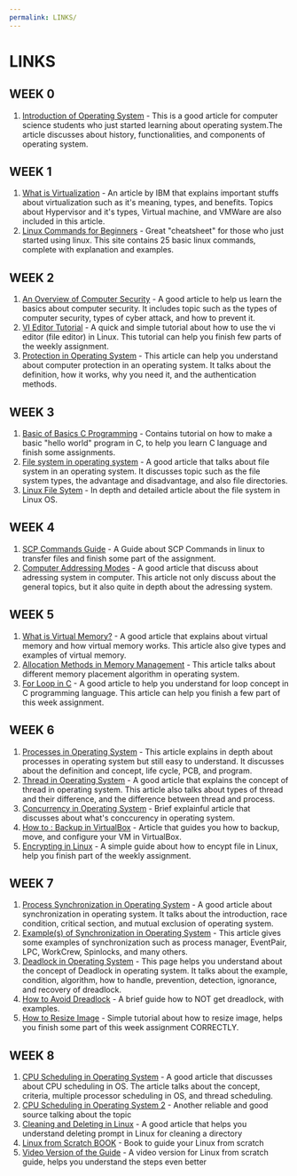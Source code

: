 ```yaml
---
permalink: LINKS/
---
```


# LINKS

## WEEK 0
1. [Introduction of Operating System](https://www.geeksforgeeks.org/introduction-of-operating-system-set-1/) - This is a good article for computer science students who just started learning about operating system.The article discusses about history, functionalities, and components of operating system.

## WEEK 1
1. [What is Virtualization](https://www.ibm.com/topics/virtualization) - An article by IBM that explains important stuffs about virtualization such as it's meaning, types, and benefits. Topics about Hypervisor and it's types, Virtual machine, and VMWare are also included in this article.
2. [Linux Commands for Beginners](https://www.geeksforgeeks.org/basic-linux-commands/) - Great "cheatsheet" for those who just started using linux. This site contains 25 basic linux commands, complete with explanation and examples.

## WEEK 2
1. [An Overview of Computer Security](https://www.geeksforgeeks.org/computer-security-overview/) - A good article to help us learn the basics about computer security. It includes topic such as the types of computer security, types of cyber attack, and how to prevent it.
2. [VI Editor Tutorial](https://www.guru99.com/the-vi-editor.html) - A quick and simple tutorial about how to use the vi editor (file editor) in Linux. This tutorial can help you finish few parts of the weekly assignment.
3. [Protection in Operating System](https://www.javatpoint.com/protection-in-operating-system) - This article can help you understand about computer protection in an operating system. It talks about the definition, how it works, why you need it, and the authentication methods.   

## WEEK 3
1. [Basic of Basics C Programming](https://www.programiz.com/c-programming/examples/print-sentence) - Contains tutorial on how to make a basic "hello world" program in C, to help you learn C language and finish some assignments.
2. [File system in operating system](https://www.geeksforgeeks.org/file-systems-in-operating-system/) - A good article that talks about file system in an operating system. It discusses topic such as the file system types, the advantage and disadvantage, and also file directories.
3. [Linux File Sytem](https://tldp.org/LDP/intro-linux/html/sect_03_01.html) - In depth and detailed article about the file system in Linux OS.

## WEEK 4
1. [SCP Commands Guide](https://linuxize.com/post/how-to-use-scp-command-to-securely-transfer-files/) - A Guide about SCP Commands in linux to transfer files and finish some part of the assignment.
2. [Computer Addressing Modes](https://www.geeksforgeeks.org/addressing-modes/) - A good article that discuss about adressing system in computer. This article not only discuss about the general topics, but it also quite in depth about the adressing system. 

## WEEK 5
1. [What is Virtual Memory?](https://www.indeed.com/career-advice/career-development/virtual-memory#:~:text=Virtual%20memory%20is%20a%20method,or%20solid%2Dstate%20disk%20storage.) - A good article that explains about virtual memory and how virtual memory works. This article also give types and examples of virtual memory.
2. [Allocation Methods in Memory Management](https://www.geeksforgeeks.org/partition-allocation-methods-in-memory-management/) - This article talks about different memory placement algorithm in operating system. 
3. [For Loop in C](https://www.w3schools.com/c/c_for_loop.php) - A good article to help you understand for loop concept in C programming language. This article can help you finish a few part of this week assignment.

## WEEK 6
1. [Processes in Operating System](https://www.tutorialspoint.com/operating_system/os_processes.htm) - This article explains in depth about processes in operating system but still easy to understand. It discusses about the definition and concept, life cycle, PCB, and program.
2. [Thread in Operating System](https://www.geeksforgeeks.org/thread-in-operating-system/) - A good article that explains the concept of thread in operating system. This article also talks about types of thread and their difference, and the difference between thread and process.
3. [Concurrency in Operating System](https://www.javatpoint.com/concurrency-in-operating-system) - Brief explainful article that discusses about what's conccurency in operating system.
4. [How to : Backup in VirtualBox](https://www.thetechedvocate.org/how-to-backup-and-move-virtualbox-machines/) - Article that guides you how to backup, move, and configure your VM in VirtualBox.
5. [Encrypting in Linux](https://devconnected.com/how-to-encrypt-file-on-linux/) - A simple guide about how to encypt file in Linux, help you finish part of the weekly assignment.

## WEEK 7
1. [Process Synchronization in Operating System](https://www.geeksforgeeks.org/introduction-of-process-synchronization/) - A good article about synchronization in operating system. It talks about the introduction, race condition, critical section, and mutual exclusion of operating system.
2. [Example(s) of Synchronization in Operating System](https://users.cs.duke.edu/~chase/systems/sync-examples.html) - This article gives some examples of synchronization such as process manager, EventPair, LPC, WorkCrew, Spinlocks, and many others.
3. [Deadlock in Operating System](https://www.geeksforgeeks.org/introduction-of-deadlock-in-operating-system/) - This page helps you understand about the concept of Deadlock in operating system. It talks about the example, condition, algorithm, how to handle, prevention, detection, ignorance, and recovery of dreadlock.
4. [How to Avoid Dreadlock](https://www.infoworld.com/article/2075692/avoid-synchronization-deadlocks.html) - A brief guide how to NOT get dreadlock, with examples.
5. [How to Resize Image](https://www.wikihow.com/Resize-a-JPEG) - Simple tutorial about how to resize image, helps you finish some part of this week assignment CORRECTLY.

## WEEK 8
1. [CPU Scheduling in Operating System](https://www.geeksforgeeks.org/cpu-scheduling-in-operating-systems/) - A good article that discusses about CPU scheduling in OS. The article talks about the concept, criteria, multiple processor scheduling in OS, and thread scheduling.
2. [CPU Scheduling in Operating System 2](https://www.guru99.com/cpu-scheduling-algorithms.html) - Another reliable and good source talking about the topic
3. [Cleaning and Deleting in Linux](https://www.freecodecamp.org/news/how-to-delete-a-file-or-directory-in-linux/) - A good article that helps you understand deleting prompt in Linux for cleaning a directory
4. [Linux from Scratch BOOK](https://www.linuxfromscratch.org/lfs/view/12.0/) - Book to guide your Linux from scratch
5. [Video Version of the Guide](https://www.youtube.com/playlist?list=PLyc5xVO2uDsA5QPbtj_eYU8J0qrvU6315) - A video version for Linux from scratch guide, helps you understand the steps even better

